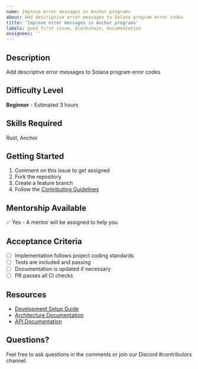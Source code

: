 ```yaml
---
name: Improve error messages in Anchor programs
about: Add descriptive error messages to Solana program error codes
title: 'Improve error messages in Anchor programs'
labels: good first issue, blockchain, documentation
assignees: ''
---
```


## Description

Add descriptive error messages to Solana program error codes

## Difficulty Level

**Beginner** - Estimated 3 hours

## Skills Required

Rust, Anchor

## Getting Started

1. Comment on this issue to get assigned
2. Fork the repository
3. Create a feature branch
4. Follow the [Contributing Guidelines](../CONTRIBUTING.md)

## Mentorship Available

✅ Yes - A mentor will be assigned to help you

## Acceptance Criteria

- [ ] Implementation follows project coding standards
- [ ] Tests are included and passing
- [ ] Documentation is updated if necessary
- [ ] PR passes all CI checks

## Resources

- [Development Setup Guide](../docs/development/setup.md)
- [Architecture Documentation](../docs/architecture/)
- [API Documentation](../docs/api/)

## Questions?

Feel free to ask questions in the comments or join our Discord #contributors channel.
